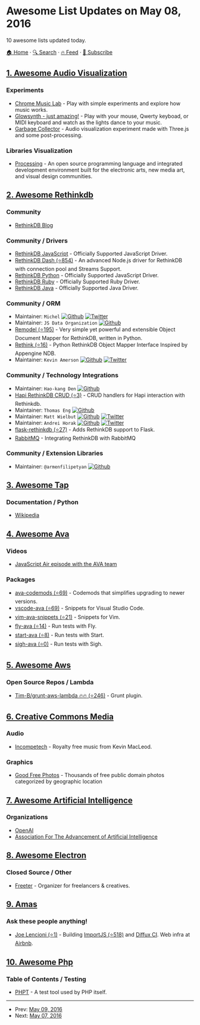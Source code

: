 # Awesome List Updates on May 08, 2016

10 awesome lists updated today.

[🏠 Home](/README.md) · [🔍 Search](https://test.trackawesomelist.com/search/) · [🔥 Feed](https://test.trackawesomelist.com/rss.xml) · [📮 Subscribe](https://trackawesomelist.us17.list-manage.com/subscribe?u=d2f0117aa829c83a63ec63c2f&id=36a103854c)



## [1. Awesome Audio Visualization](/content/willianjusten/awesome-audio-visualization/README.md)

### Experiments

*   [Chrome Music Lab](https://musiclab.chromeexperiments.com/) - Play with simple experiments and explore how music works.
*   [Glowsynth - just amazing!](http://outputchannel.com/glowsynth/) - Play with your mouse, Qwerty keyboad, or MIDI keyboard and watch as the lights dance to your music.
*   [Garbage Collector](http://robertbue.no/playground/webgl/gc-effect/) - Audio visualization experiment made with Three.js and some post-processing.

### Libraries Visualization

*   [Processing](https://www.processing.org/) - An open source programming language and integrated development environment built for the electronic arts, new media art, and visual design communities.

## [2. Awesome Rethinkdb](/content/d3viant0ne/awesome-rethinkdb/README.md)

### Community

*   [RethinkDB Blog](https://www.rethinkdb.com/blog/)

### Community / Drivers

*   [RethinkDB JavaScript](https://www.rethinkdb.com/docs/install-drivers/javascript/) - Officially Supported JavaScript Driver.
*   [RethinkDB Dash (⭐854)](https://github.com/neumino/rethinkdbdash) - An advanced Node.js driver for RethinkDB with connection pool and Streams Support.
*   [RethinkDB Python](https://www.rethinkdb.com/docs/install-drivers/python/) - Officially Supported JavaScript Driver.
*   [RethinkDB Ruby](http://rethinkdb.com/docs/install-drivers/ruby/) - Officially Supported Ruby Driver.
*   [RethinkDB Java](http://rethinkdb.com/docs/install-drivers/java/) - Officially Supported Java Driver.

### Community / ORM

*   Maintainer: `Michel`  [![Github](https://github.com/encharm/Font-Awesome-SVG-PNG/raw/master/black/png/16/github.png)](https://github.com/neumino) [![Twitter](https://github.com/encharm/Font-Awesome-SVG-PNG/raw/master/black/png/16/twitter.png)](https://twitter.com/neumino)
*   Maintainer: `JS Data Organization`  [![Github](https://github.com/encharm/Font-Awesome-SVG-PNG/raw/master/black/png/16/github.png)](https://github.com/js-data)
*   [Remodel (⭐195)](https://github.com/linkyndy/remodel) - Very simple yet powerful and extensible Object Document Mapper for RethinkDB, written in Python.
*   [Rethink (⭐16)](https://github.com/caoimhghin/rethink) - Python RethinkDB Object Mapper Interface Inspired by Appengine NDB.
*   Maintainer: `Kevin Amerson`  [![Github](https://github.com/encharm/Font-Awesome-SVG-PNG/raw/master/black/png/16/github.png)](https://github.com/caoimhghin) [![Twitter](https://github.com/encharm/Font-Awesome-SVG-PNG/raw/master/black/png/16/twitter.png)](https://twitter.com/kevinamerson)

### Community / Technology Integrations

*   Maintainer: `Hao-kang Den`  [![Github](https://github.com/encharm/Font-Awesome-SVG-PNG/raw/master/black/png/16/github.png)](https://github.com/hden)
*   [Hapi RethinkDB CRUD (⭐3)](https://github.com/athlite/hapi-rethinkdb-crud) - CRUD handlers for Hapi interaction with Rethinkdb.
*   Maintainer: `Thomas Eng`  [![Github](https://github.com/encharm/Font-Awesome-SVG-PNG/raw/master/black/png/16/github.png)](https://github.com/athlite)
*   Maintainer: `Matt Wielbut`  [![Github](https://github.com/encharm/Font-Awesome-SVG-PNG/raw/master/black/png/16/github.png)](https://github.com/mwielbut) [![Twitter](https://github.com/encharm/Font-Awesome-SVG-PNG/raw/master/black/png/16/twitter.png)](https://twitter.com/mwielbut)
*   Maintainer: `Andrei Horak`  [![Github](https://github.com/encharm/Font-Awesome-SVG-PNG/raw/master/black/png/16/github.png)](https://github.com/linkyndy) [![Twitter](https://github.com/encharm/Font-Awesome-SVG-PNG/raw/master/black/png/16/twitter.png)](https://twitter.com/linkyndy)
*   [flask-rethinkdb (⭐27)](https://github.com/linkyndy/flask-rethinkdb) - Adds RethinkDB support to Flask.
*   [RabbitMQ](https://www.rethinkdb.com/docs/rabbitmq/python/) - Integrating RethinkDB with RabbitMQ

### Community / Extension Libraries

*   Maintainer: `@armenfilipetyan`  [![Github](https://github.com/encharm/Font-Awesome-SVG-PNG/raw/master/black/png/16/github.png)](https://github.com/armenfilipetyan)

## [3. Awesome Tap](/content/sindresorhus/awesome-tap/README.md)

### Documentation / Python

*   [Wikipedia](https://en.wikipedia.org/wiki/Test_Anything_Protocol)

## [4. Awesome Ava](/content/avajs/awesome-ava/README.md)

### Videos

*   [JavaScript Air episode with the AVA team](http://jsair.io/ava)

### Packages

*   [ava-codemods (⭐69)](https://github.com/jamestalmage/ava-codemods) - Codemods that simplifies upgrading to newer versions.
*   [vscode-ava (⭐69)](https://github.com/samverschueren/vscode-ava) - Snippets for Visual Studio Code.
*   [vim-ava-snippets (⭐21)](https://github.com/ahmedelgabri/vim-ava-snippets) - Snippets for Vim.
*   [fly-ava (⭐14)](https://github.com/pine/fly-ava) - Run tests with Fly.
*   [start-ava (⭐8)](https://github.com/start-runner/ava) - Run tests with Start.
*   [sigh-ava (⭐0)](https://github.com/unlight/sigh-ava) - Run tests with Sigh.

## [5. Awesome Aws](/content/donnemartin/awesome-aws/README.md)

### Open Source Repos / Lambda

*   [Tim-B/grunt-aws-lambda :fire::fire: (⭐246)](https://github.com/Tim-B/grunt-aws-lambda) - Grunt plugin.

## [6. Creative Commons Media](/content/shime/creative-commons-media/README.md)

### Audio

*   [Incompetech](http://incompetech.com/music/) - Royalty free music from Kevin MacLeod.

### Graphics

*   [Good Free Photos](https://www.goodfreephotos.com) - Thousands of free public domain photos categorized by geographic location

## [7. Awesome Artificial Intelligence](/content/owainlewis/awesome-artificial-intelligence/README.md)

### Organizations

*   [OpenAI](https://openai.com/about/)
*   [Association For The Advancement of Artificial Intelligence](http://www.aaai.org/home.html)

## [8. Awesome Electron](/content/sindresorhus/awesome-electron/README.md)

### Closed Source / Other

*   [Freeter](https://freeter.io) - Organizer for freelancers & creatives.

## [9. Amas](/content/sindresorhus/amas/README.md)

### Ask these people anything!

*   [Joe Lencioni (⭐1)](https://github.com/lencioni/ama) - Building [ImportJS (⭐518)](https://github.com/Galooshi/import-js) and [Diffux CI](https://medium.com/brigade-engineering/the-end-of-visual-regressions-b6b5c3d810f). Web infra at [Airbnb](https://www.airbnb.com).

## [10. Awesome Php](/content/ziadoz/awesome-php/README.md)

### Table of Contents / Testing

*   [PHPT](https://qa.php.net/write-test.php) - A test tool used by PHP itself.

---

- Prev: [May 09, 2016](/content/2016/05/09/README.md)
- Next: [May 07, 2016](/content/2016/05/07/README.md)